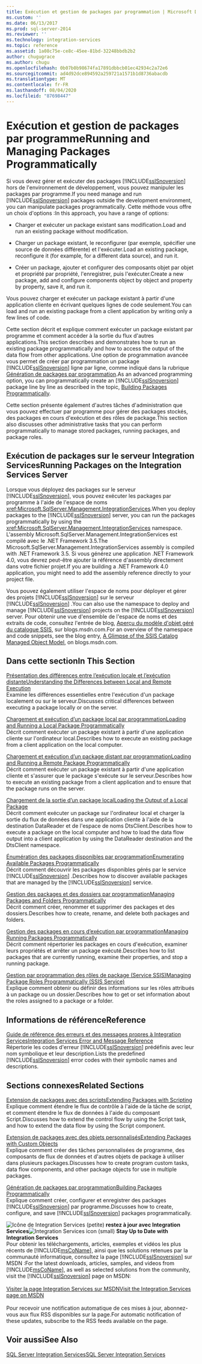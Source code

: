```yaml
---
title: Exécution et gestion de packages par programmation | Microsoft Docs
ms.custom: ''
ms.date: 06/13/2017
ms.prod: sql-server-2014
ms.reviewer: ''
ms.technology: integration-services
ms.topic: reference
ms.assetid: 1a08c75e-ce8c-45ee-81bd-32248bbdb2b2
author: chugugrace
ms.author: chugu
ms.openlocfilehash: 0b07b0b98674fa17891dbbcb01ec42934c2a72e6
ms.sourcegitcommit: ad4d92dce894592a259721a1571b1d8736abacdb
ms.translationtype: MT
ms.contentlocale: fr-FR
ms.lasthandoff: 08/04/2020
ms.locfileid: "87698447"
---
```

# <a name="running-and-managing-packages-programmatically"></a><span data-ttu-id="368b8-102">Exécution et gestion de packages par programme</span><span class="sxs-lookup"><span data-stu-id="368b8-102">Running and Managing Packages Programmatically</span></span>
  <span data-ttu-id="368b8-103">Si vous devez gérer et exécuter des packages [!INCLUDE[ssISnoversion](../../includes/ssisnoversion-md.md)] hors de l'environnement de développement, vous pouvez manipuler les packages par programme.</span><span class="sxs-lookup"><span data-stu-id="368b8-103">If you need manage and run [!INCLUDE[ssISnoversion](../../includes/ssisnoversion-md.md)] packages outside the development environment, you can manipulate packages programmatically.</span></span> <span data-ttu-id="368b8-104">Cette méthode vous offre un choix d'options :</span><span class="sxs-lookup"><span data-stu-id="368b8-104">In this approach, you have a range of options:</span></span>  
  
-   <span data-ttu-id="368b8-105">Charger et exécuter un package existant sans modification.</span><span class="sxs-lookup"><span data-stu-id="368b8-105">Load and run an existing package without modification.</span></span>  
  
-   <span data-ttu-id="368b8-106">Charger un package existant, le reconfigurer (par exemple, spécifier une source de données différente) et l'exécuter.</span><span class="sxs-lookup"><span data-stu-id="368b8-106">Load an existing package, reconfigure it (for example, for a different data source), and run it.</span></span>  
  
-   <span data-ttu-id="368b8-107">Créer un package, ajouter et configurer des composants objet par objet et propriété par propriété, l'enregistrer, puis l'exécuter.</span><span class="sxs-lookup"><span data-stu-id="368b8-107">Create a new package, add and configure components object by object and property by property, save it, and run it.</span></span>  
  
 <span data-ttu-id="368b8-108">Vous pouvez charger et exécuter un package existant à partir d'une application cliente en écrivant quelques lignes de code seulement.</span><span class="sxs-lookup"><span data-stu-id="368b8-108">You can load and run an existing package from a client application by writing only a few lines of code.</span></span>  
  
 <span data-ttu-id="368b8-109">Cette section décrit et explique comment exécuter un package existant par programme et comment accéder à la sortie du flux d'autres applications.</span><span class="sxs-lookup"><span data-stu-id="368b8-109">This section describes and demonstrates how to run an existing package programmatically and how to access the output of the data flow from other applications.</span></span> <span data-ttu-id="368b8-110">Une option de programmation avancée vous permet de créer par programmation un package [!INCLUDE[ssISnoversion](../../includes/ssisnoversion-md.md)] ligne par ligne, comme indiqué dans la rubrique [Génération de packages par programmation](../building-packages-programmatically/building-packages-programmatically.md).</span><span class="sxs-lookup"><span data-stu-id="368b8-110">As an advanced programming option, you can programmatically create an [!INCLUDE[ssISnoversion](../../includes/ssisnoversion-md.md)] package line by line as described in the topic, [Building Packages Programmatically](../building-packages-programmatically/building-packages-programmatically.md).</span></span>  
  
 <span data-ttu-id="368b8-111">Cette section présente également d'autres tâches d'administration que vous pouvez effectuer par programme pour gérer des packages stockés, des packages en cours d'exécution et des rôles de package.</span><span class="sxs-lookup"><span data-stu-id="368b8-111">This section also discusses other administrative tasks that you can perform programmatically to manage stored packages, running packages, and package roles.</span></span>  
  
## <a name="running-packages-on-the-integration-services-server"></a><span data-ttu-id="368b8-112">Exécution de packages sur le serveur Integration Services</span><span class="sxs-lookup"><span data-stu-id="368b8-112">Running Packages on the Integration Services Server</span></span>  
 <span data-ttu-id="368b8-113">Lorsque vous déployez des packages sur le serveur [!INCLUDE[ssISnoversion](../../includes/ssisnoversion-md.md)], vous pouvez exécuter les packages par programme à l'aide de l'espace de noms <xref:Microsoft.SqlServer.Management.IntegrationServices>.</span><span class="sxs-lookup"><span data-stu-id="368b8-113">When you deploy packages to the [!INCLUDE[ssISnoversion](../../includes/ssisnoversion-md.md)] server, you can run the packages programmatically by using the <xref:Microsoft.SqlServer.Management.IntegrationServices> namespace.</span></span> <span data-ttu-id="368b8-114">L'assembly Microsoft.SqlServer.Management.IntegrationServices est compilé avec le .NET Framework 3.5.</span><span class="sxs-lookup"><span data-stu-id="368b8-114">The Microsoft.SqlServer.Management.IntegrationServices assembly is compiled with .NET Framework 3.5.</span></span> <span data-ttu-id="368b8-115">Si vous générez une application .NET Framework 4.0, vous devrez peut-être ajouter la référence d'assembly directement dans votre fichier projet.</span><span class="sxs-lookup"><span data-stu-id="368b8-115">If you are building a .NET Framework 4.0 application, you might need to add the assembly reference directly to your project file.</span></span>  
  
 <span data-ttu-id="368b8-116">Vous pouvez également utiliser l'espace de noms pour déployer et gérer des projets [!INCLUDE[ssISnoversion](../../includes/ssisnoversion-md.md)] sur le serveur [!INCLUDE[ssISnoversion](../../includes/ssisnoversion-md.md)] .</span><span class="sxs-lookup"><span data-stu-id="368b8-116">You can also use the namespace to deploy and manage [!INCLUDE[ssISnoversion](../../includes/ssisnoversion-md.md)] projects on the [!INCLUDE[ssISnoversion](../../includes/ssisnoversion-md.md)] server.</span></span> <span data-ttu-id="368b8-117">Pour obtenir une vue d'ensemble de l'espace de noms et des extraits de code, consultez l'entrée de blog, [Aperçu du modèle d'objet géré du catalogue SSIS](https://techcommunity.microsoft.com/t5/sql-server-integration-services/a-glimpse-of-the-ssis-catalog-managed-object-model/ba-p/387892), sur blogs.msdn.com.</span><span class="sxs-lookup"><span data-stu-id="368b8-117">For an overview of the namespace and code snippets, see the blog entry, [A Glimpse of the SSIS Catalog Managed Object Model](https://techcommunity.microsoft.com/t5/sql-server-integration-services/a-glimpse-of-the-ssis-catalog-managed-object-model/ba-p/387892), on blogs.msdn.com.</span></span>  
  
## <a name="in-this-section"></a><span data-ttu-id="368b8-118">Dans cette section</span><span class="sxs-lookup"><span data-stu-id="368b8-118">In This Section</span></span>  
 [<span data-ttu-id="368b8-119">Présentation des différences entre l’exécution locale et l’exécution distante</span><span class="sxs-lookup"><span data-stu-id="368b8-119">Understanding the Differences between Local and Remote Execution</span></span>](../run-manage-packages-programmatically/understanding-the-differences-between-local-and-remote-execution.md)  
 <span data-ttu-id="368b8-120">Examine les différences essentielles entre l'exécution d'un package localement ou sur le serveur.</span><span class="sxs-lookup"><span data-stu-id="368b8-120">Discusses critical differences between executing a package locally or on the server.</span></span>  
  
 [<span data-ttu-id="368b8-121">Chargement et exécution d’un package local par programmation</span><span class="sxs-lookup"><span data-stu-id="368b8-121">Loading and Running a Local Package Programmatically</span></span>](../run-manage-packages-programmatically/loading-and-running-a-local-package-programmatically.md)  
 <span data-ttu-id="368b8-122">Décrit comment exécuter un package existant à partir d'une application cliente sur l'ordinateur local.</span><span class="sxs-lookup"><span data-stu-id="368b8-122">Describes how to execute an existing package from a client application on the local computer.</span></span>  
  
 [<span data-ttu-id="368b8-123">Chargement et exécution d’un package distant par programmation</span><span class="sxs-lookup"><span data-stu-id="368b8-123">Loading and Running a Remote Package Programmatically</span></span>](../run-manage-packages-programmatically/loading-and-running-a-remote-package-programmatically.md)  
 <span data-ttu-id="368b8-124">Décrit comment exécuter un package existant à partir d'une application cliente et s'assurer que le package s'exécute sur le serveur.</span><span class="sxs-lookup"><span data-stu-id="368b8-124">Describes how to execute an existing package from a client application and to ensure that the package runs on the server.</span></span>  
  
 [<span data-ttu-id="368b8-125">Chargement de la sortie d’un package local</span><span class="sxs-lookup"><span data-stu-id="368b8-125">Loading the Output of a Local Package</span></span>](../run-manage-packages-programmatically/loading-the-output-of-a-local-package.md)  
 <span data-ttu-id="368b8-126">Décrit comment exécuter un package sur l'ordinateur local et charger la sortie du flux de données dans une application cliente à l'aide de la destination DataReader et de l'espace de noms DtsClient.</span><span class="sxs-lookup"><span data-stu-id="368b8-126">Describes how to execute a package on the local computer and how to load the data flow output into a client application by using the DataReader destination and the DtsClient namespace.</span></span>  
  
 [<span data-ttu-id="368b8-127">Énumération des packages disponibles par programmation</span><span class="sxs-lookup"><span data-stu-id="368b8-127">Enumerating Available Packages Programmatically</span></span>](../run-manage-packages-programmatically/enumerating-available-packages-programmatically.md)  
 <span data-ttu-id="368b8-128">Décrit comment découvrir les packages disponibles gérés par le service [!INCLUDE[ssISnoversion](../../includes/ssisnoversion-md.md)] .</span><span class="sxs-lookup"><span data-stu-id="368b8-128">Describes how to discover available packages that are managed by the [!INCLUDE[ssISnoversion](../../includes/ssisnoversion-md.md)] service.</span></span>  
  
 [<span data-ttu-id="368b8-129">Gestion des packages et des dossiers par programmation</span><span class="sxs-lookup"><span data-stu-id="368b8-129">Managing Packages and Folders Programmatically</span></span>](../run-manage-packages-programmatically/managing-packages-and-folders-programmatically.md)  
 <span data-ttu-id="368b8-130">Décrit comment créer, renommer et supprimer des packages et des dossiers.</span><span class="sxs-lookup"><span data-stu-id="368b8-130">Describes how to create, rename, and delete both packages and folders.</span></span>  
  
 [<span data-ttu-id="368b8-131">Gestion des packages en cours d’exécution par programmation</span><span class="sxs-lookup"><span data-stu-id="368b8-131">Managing Running Packages Programmatically</span></span>](../run-manage-packages-programmatically/managing-running-packages-programmatically.md)  
 <span data-ttu-id="368b8-132">Décrit comment répertorier les packages en cours d'exécution, examiner leurs propriétés et arrêter un package exécuté.</span><span class="sxs-lookup"><span data-stu-id="368b8-132">Describes how to list packages that are currently running, examine their properties, and stop a running package.</span></span>  
  
 [<span data-ttu-id="368b8-133">Gestion par programmation des rôles de package &#40;Service SSIS&#41;</span><span class="sxs-lookup"><span data-stu-id="368b8-133">Managing Package Roles Programmatically &#40;SSIS Service&#41;</span></span>](../run-manage-packages-programmatically/managing-package-roles-programmatically-ssis-service.md)  
 <span data-ttu-id="368b8-134">Explique comment obtenir ou définir des informations sur les rôles attribués à un package ou un dossier.</span><span class="sxs-lookup"><span data-stu-id="368b8-134">Describes how to get or set information about the roles assigned to a package or a folder.</span></span>  
  
## <a name="reference"></a><span data-ttu-id="368b8-135">Informations de référence</span><span class="sxs-lookup"><span data-stu-id="368b8-135">Reference</span></span>  
 [<span data-ttu-id="368b8-136">Guide de référence des erreurs et des messages propres à Integration Services</span><span class="sxs-lookup"><span data-stu-id="368b8-136">Integration Services Error and Message Reference</span></span>](../integration-services-error-and-message-reference.md)  
 <span data-ttu-id="368b8-137">Répertorie les codes d'erreur [!INCLUDE[ssISnoversion](../../includes/ssisnoversion-md.md)] prédéfinis avec leur nom symbolique et leur description.</span><span class="sxs-lookup"><span data-stu-id="368b8-137">Lists the predefined [!INCLUDE[ssISnoversion](../../includes/ssisnoversion-md.md)] error codes with their symbolic names and descriptions.</span></span>  
  
## <a name="related-sections"></a><span data-ttu-id="368b8-138">Sections connexes</span><span class="sxs-lookup"><span data-stu-id="368b8-138">Related Sections</span></span>  
 [<span data-ttu-id="368b8-139">Extension de packages avec des scripts</span><span class="sxs-lookup"><span data-stu-id="368b8-139">Extending Packages with Scripting</span></span>](../extending-packages-scripting/extending-packages-with-scripting.md)  
 <span data-ttu-id="368b8-140">Explique comment étendre le flux de contrôle à l'aide de la tâche de script, et comment étendre le flux de données à l'aide du composant Script.</span><span class="sxs-lookup"><span data-stu-id="368b8-140">Discusses how to extend the control flow by using the Script task, and how to extend the data flow by using the Script component.</span></span>  
  
 [<span data-ttu-id="368b8-141">Extension de packages avec des objets personnalisés</span><span class="sxs-lookup"><span data-stu-id="368b8-141">Extending Packages with Custom Objects</span></span>](../extending-packages-custom-objects/extending-packages-with-custom-objects.md)  
 <span data-ttu-id="368b8-142">Explique comment créer des tâches personnalisées de programme, des composants de flux de données et d'autres objets de package à utiliser dans plusieurs packages.</span><span class="sxs-lookup"><span data-stu-id="368b8-142">Discusses how to create program custom tasks, data flow components, and other package objects for use in multiple packages.</span></span>  
  
 [<span data-ttu-id="368b8-143">Génération de packages par programmation</span><span class="sxs-lookup"><span data-stu-id="368b8-143">Building Packages Programmatically</span></span>](../building-packages-programmatically/building-packages-programmatically.md)  
 <span data-ttu-id="368b8-144">Explique comment créer, configurer et enregistrer des packages [!INCLUDE[ssISnoversion](../../includes/ssisnoversion-md.md)] par programme.</span><span class="sxs-lookup"><span data-stu-id="368b8-144">Discusses how to create, configure, and save [!INCLUDE[ssISnoversion](../../includes/ssisnoversion-md.md)] packages programmatically.</span></span>  
  
<span data-ttu-id="368b8-145">![Icône de Integration Services (petite)](../media/dts-16.gif "Icône Integration Services (petite)")  **restez à jour avec Integration Services**</span><span class="sxs-lookup"><span data-stu-id="368b8-145">![Integration Services icon (small)](../media/dts-16.gif "Integration Services icon (small)")  **Stay Up to Date with Integration Services**</span></span><br /> <span data-ttu-id="368b8-146">Pour obtenir les téléchargements, articles, exemples et vidéos les plus récents de [!INCLUDE[msCoName](../../includes/msconame-md.md)], ainsi que les solutions retenues par la communauté informatique, consultez la page [!INCLUDE[ssISnoversion](../../includes/ssisnoversion-md.md)] sur MSDN :</span><span class="sxs-lookup"><span data-stu-id="368b8-146">For the latest downloads, articles, samples, and videos from [!INCLUDE[msCoName](../../includes/msconame-md.md)], as well as selected solutions from the community, visit the [!INCLUDE[ssISnoversion](../../includes/ssisnoversion-md.md)] page on MSDN:</span></span><br /><br /> [<span data-ttu-id="368b8-147">Visiter la page Integration Services sur MSDN</span><span class="sxs-lookup"><span data-stu-id="368b8-147">Visit the Integration Services page on MSDN</span></span>](https://go.microsoft.com/fwlink/?LinkId=136655)<br /><br /> <span data-ttu-id="368b8-148">Pour recevoir une notification automatique de ces mises à jour, abonnez-vous aux flux RSS disponibles sur la page.</span><span class="sxs-lookup"><span data-stu-id="368b8-148">For automatic notification of these updates, subscribe to the RSS feeds available on the page.</span></span>  
  
## <a name="see-also"></a><span data-ttu-id="368b8-149">Voir aussi</span><span class="sxs-lookup"><span data-stu-id="368b8-149">See Also</span></span>  
 [<span data-ttu-id="368b8-150">SQL Server Integration Services</span><span class="sxs-lookup"><span data-stu-id="368b8-150">SQL Server Integration Services</span></span>](../sql-server-integration-services.md)  
  
  
